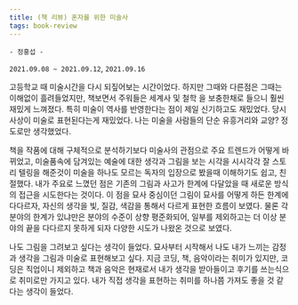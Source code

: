 ```yaml
---
title: (책 리뷰) 혼자를 위한 미술사 
tags: book-review 
---
```


`- 정홍섭 -`

`2021.09.08 ~ 2021.09.12`, `2021.09.16`

 고등학교 때 미술시간을 다시 되짚어보는 시간이었다. 하지만 그때와 다른점은 그때는 이해없이 흘려들었지만, 책보면서 주워들은 세계사 및 철학 을 보충한채로 들으니 훨씬 재밌게 느껴졌다. 특히 미술이 역사를 반영한다는 점이 제일 신기하고도 재밌었다.  당시 사상이  미술로 표현된다는게 재밌었다. 나는 미술을 사람들의 단순 유흥거리와 교양? 정도로만 생각했었다.  

 책을 작품에 대해 구체적으로 분석하기보다 미술사의 관점으로 주요 트렌드가 어떻게 바뀌었고, 미술품속에 담겨있는 예술에 대한 생각과 그림을 보는 시각을 시시각각 잘 스토리 텔링을 해준것이 미술을 하나도 모르는 독자의 입장으로 봤을때 이해하기도 쉽고, 친절했다. 내가 주요로 느꼈던 점은 기존의 그림과 사고가 한계에 다달았을 때 새로운 방식의 접근을 시도한다는 것이다. 이 점을 묘사 중심이던 그림이 묘사를 어떻게 하든 한계에 다다르자, 자신의 생각을 빛, 질감, 색감을 통해서 다르게 표현한 흐름이 보였다. 물론 각 분야의 한계가 있냐만은 분야의 수준이 상향 평준화되어, 일부를 제외하고는 더 이상 분야의 끝을 다다르지 못하게 되자 다양한 시도가 나왔온 것으로 보였다.

 나도 그림을 그려보고 싶다는 생각이 들었다. 묘사부터 시작해서 나도 내가 느끼는 감정과 생각을 그림과 미술로 표현해보고 싶다. 지금 코딩, 책, 음악이라는 취미가 있지만, 코딩은 직업이니 제외하고 책과 음악은 현재로서 내가 생각을 받아들이고 후기를 쓰는식으로 취미로만 가지고 있다. 내가 직접 생각을 표현하는 취미를 하나쯤 가져도 좋을 것 같다는 생각이 들었다. 
 